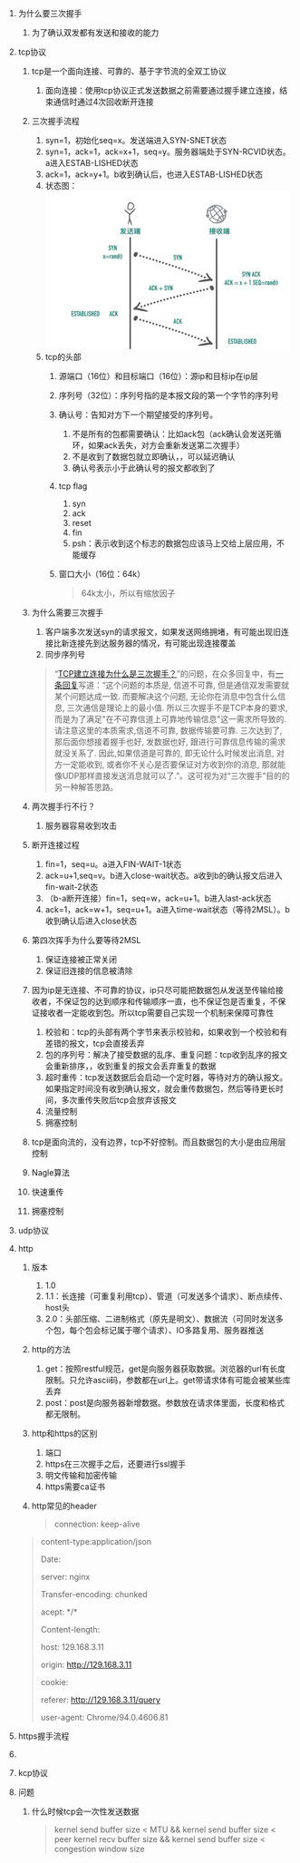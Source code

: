 1. 为什么要三次握手
   
   1. 为了确认双发都有发送和接收的能力
   
2. tcp协议

   1. tcp是一个面向连接、可靠的、基于字节流的全双工协议

      1. 面向连接：使用tcp协议正式发送数据之前需要通过握手建立连接，结束通信时通过4次回收断开连接

   2. 三次握手流程

      1. syn=1，初始化seq=x。发送端进入SYN-SNET状态
      2. syn=1，ack=1，ack=x+1，seq=y。服务器端处于SYN-RCVID状态。a进入ESTAB-LISHED状态
      3. ack=1，ack=y+1。b收到确认后，也进入ESTAB-LISHED状态
      4. 状态图：![image-20211023150638872](image-20211023150638872.png)
      5. tcp的头部
         1. 源端口（16位）和目标端口（16位）：源ip和目标ip在ip层
         
         2. 序列号（32位）：序列号指的是本报文段的第一个字节的序列号
         
         3. 确认号：告知对方下一个期望接受的序列号。
            1. 不是所有的包都需要确认：比如ack包（ack确认会发送死循环，如果ack丢失，对方会重新发送第二次握手）
            2. 不是收到了数据包就立即确认，，可以延迟确认
            3. 确认号表示小于此确认号的报文都收到了
            
         4. tcp flag
         
            1. syn
            2. ack
            3. reset
            4. fin
            5. psh：表示收到这个标志的数据包应该马上交给上层应用，不能缓存
         
         5. 窗口大小（16位：64k）
         
            > 64k太小，所以有缩放因子

   3. 为什么需要三次握手

      1. 客户端多次发送syn的请求报文，如果发送网络拥堵，有可能出现旧连接比新连接先到达服务器的情况，有可能出现连接覆盖
      2. 同步序列号

      > “[TCP建立连接为什么是三次握手？](https://link.zhihu.com/?target=https%3A//groups.google.com/d/topic/pongba/kF6O7-MFxM0/discussion)”的问题，在众多回复中，有[一条回复](https://link.zhihu.com/?target=https%3A//groups.google.com/d/msg/pongba/kF6O7-MFxM0/5S7zIJ4yqKUJ)写道：“这个问题的本质是, 信道不可靠, 但是通信双发需要就某个问题达成一致. 而要解决这个问题,  无论你在消息中包含什么信息, 三次通信是理论上的最小值. 所以三次握手不是TCP本身的要求, 而是为了满足"在不可靠信道上可靠地传输信息"这一需求所导致的. 请注意这里的本质需求,信道不可靠, 数据传输要可靠. 三次达到了, 那后面你想接着握手也好, 发数据也好, 跟进行可靠信息传输的需求就没关系了. 因此,如果信道是可靠的, 即无论什么时候发出消息, 对方一定能收到, 或者你不关心是否要保证对方收到你的消息, 那就能像UDP那样直接发送消息就可以了.”。这可视为对“三次握手”目的的另一种解答思路。

   4. 两次握手行不行？

      1. 服务器容易收到攻击

   5. 断开连接过程

      1. fin=1，seq=u。a进入FIN-WAIT-1状态
      2. ack=u+1,seq=v。b进入close-wait状态。a收到b的确认报文后进入fin-wait-2状态
      3. （b-a断开连接）fin=1，seq=w，ack=u+1。b进入last-ack状态
      4. ack=1，ack=w+1，seq=u+1。a进入time-wait状态（等待2MSL）。b收到确认后进入close状态

   6. 第四次挥手为什么要等待2MSL

      1. 保证连接被正常关闭
      2. 保证旧连接的信息被清除

   7. 因为ip是无连接、不可靠的协议，ip只尽可能把数据包从发送至传输给接收者，不保证包的达到顺序和传输顺序一直，也不保证包是否重复，不保证接收者一定能收到包。所以tcp需要自己实现一个机制来保障可靠性

      1. 校验和：tcp的头部有两个字节来表示校验和，如果收到一个校验和有差错的报文，tcp会直接丢弃
      2. 包的序列号：解决了接受数据的乱序、重复问题：tcp收到乱序的报文会重新排序，，收到重复的报文会丢弃重复的数据
      3. 超时重传：tcp发送数据后会启动一个定时器，等待对方的确认报文。如果指定时间没有收到确认报文，就会重传数据包，然后等待更长时间，多次重传失败后tcp会放弃该报文
      4. 流量控制
      5. 拥塞控制

   8. tcp是面向流的，没有边界，tcp不好控制。而且数据包的大小是由应用层控制

   9. Nagle算法

   10. 快速重传

   11. 拥塞控制

3. udp协议

4. http
   1. 版本
      1. 1.0
      2. 1.1：长连接（可重复利用tcp）、管道（可发送多个请求）、断点续传、host头
      3. 2.0：头部压缩、二进制格式（原先是明文）、数据流（可同时发送多个包，每个包会标记属于哪个请求）、IO多路复用、服务器推送
      
   2. http的方法
      1. get：按照restful规范，get是向服务器获取数据。浏览器的url有长度限制。只允许ascii码，参数都在url上。get带请求体有可能会被某些库丢弃
      2. post：post是向服务器新增数据。参数放在请求体里面，长度和格式都无限制。
      
   3. http和https的区别
      1. 端口
      2. https在三次握手之后，还要进行ssl握手
      3. 明文传输和加密传输
      4. https需要ca证书
      
   4. http常见的header

      > connection: keep-alive
   >
      > content-type:application/json
      >
      > Date:
      >
      > server: nginx
      >
      > Transfer-encoding: chunked
      >
      > acept: \*/\*
      >
      > Content-length:
      >
      > host: 129.168.3.11
      >
      > origin: http://129.168.3.11
      >
      > cookie:
      >
      > referer: http://129.168.3.11/query
      >
      > user-agent: Chrome/94.0.4606.81 
   
5. https握手流程

6. 

7. kcp协议

8. 问题

   1. 什么时候tcp会一次性发送数据

      > kernel send buffer size < MTU && kernel send buffer size < peer kernel recv buffer size && kernel send buffer size < congestion window size